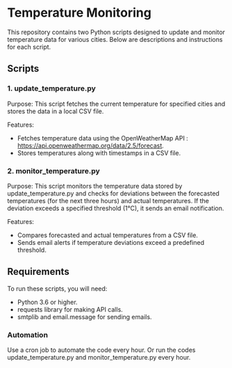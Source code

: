# Temperature Monitoring
This repository contains two Python scripts designed to update and monitor temperature data for various cities. Below are descriptions and instructions for each script.

## Scripts

### 1. update_temperature.py

Purpose: This script fetches the current temperature for specified cities and stores the data in a local CSV file.

Features:

- Fetches temperature data using the OpenWeatherMap API : https://api.openweathermap.org/data/2.5/forecast.
- Stores temperatures along with timestamps in a CSV file.

### 2. monitor_temperature.py

Purpose: This script monitors the temperature data stored by update_temperature.py and checks for deviations between the forecasted temperatures (for the next three hours) and actual temperatures. If the deviation exceeds a specified threshold (1°C), it sends an email notification.

Features:

- Compares forecasted and actual temperatures from a CSV file.
- Sends email alerts if temperature deviations exceed a predefined threshold.

## Requirements

To run these scripts, you will need:

- Python 3.6 or higher.
- requests library for making API calls.
- smtplib and email.message for sending emails.


### Automation

Use a cron job to automate the code every hour. Or run the codes update_temperature.py and monitor_temperature.py every hour.

